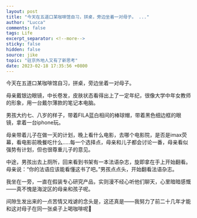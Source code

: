 ```yaml
---
layout: post
title: "今天在五道口某咖啡馆自习，拼桌，旁边坐着一对母子。 ..."
author: "Lucca"
comments: false
tags: Life
excerpt_separator: <!--more-->
sticky: false
hidden: false
source: jike
topic: "驻京外地人又有了新思考"
date: 2023-02-18 17:35:56 +0800
---
```


今天在五道口某咖啡馆自习，拼桌，旁边坐着一对母子。

<!--more-->



母亲戴银边眼镜，中长卷发，皮肤状态看得出上了一定年纪，很像大学中年女教师的形象，用一台戴尔薄款的笔记本电脑。

男孩大约七、八岁的样子，带着FILA蓝白相间的棒球帽，带着黑色细边框的眼镜，拿着一台iphone玩。

母亲带着儿子在做一天的计划，晚上看什么电影，去哪个电影院，是否是imax荧幕，看电影前晚餐吃什么…..每一个选择点，母亲和儿子都会讨论一番，母亲看似强势有计划，但也很尊重儿子的意见。

中途，男孩出去上厕所，回来看到书架有一本法语杂志，旋即拿在手上开始翻看。母亲说：“你的法语应该能看懂这书了吧。”男孩点点头，开始翻看法语杂志。

我坐在一旁，一直在假装专心研究产品，实则漫不经心听他们聊天，心里暗暗感慨——真不愧是海淀区的母亲和孩子呢。

间隙生发出来的一点苦情又戏谑的念头是，这还真是——我努力了前二十几年才能和这对母子在同一张桌子上喝咖啡呢🤔
